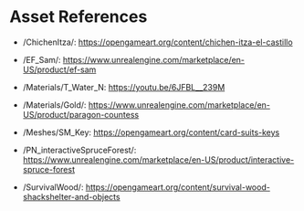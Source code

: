 # Asset References
 
 - /ChichenItza/: https://opengameart.org/content/chichen-itza-el-castillo
 
 - /EF_Sam/: https://www.unrealengine.com/marketplace/en-US/product/ef-sam

 - /Materials/T_Water_N: https://youtu.be/6JFBL__239M
 
 - /Materials/Gold/: https://www.unrealengine.com/marketplace/en-US/product/paragon-countess
 
 - /Meshes/SM_Key: https://opengameart.org/content/card-suits-keys
 
 - /PN_interactiveSpruceForest/: https://www.unrealengine.com/marketplace/en-US/product/interactive-spruce-forest
 
 - /SurvivalWood/: https://opengameart.org/content/survival-wood-shackshelter-and-objects